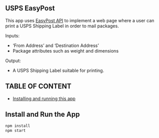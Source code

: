 ## USPS EasyPost


This app uses [EasyPost API](​https://www.easypost.com/​) to implement a web page where a user can print a USPS Shipping Label in order to mail packages.

Inputs​:
- ‘From Address’ and ‘Destination Address’
- Package attributes such as weight and dimensions

Output​:
- A USPS Shipping Label suitable for printing.

## TABLE OF CONTENT
- [Installing and running this app](#install-and-run)

## Install and Run the App

```sh
npm install
npm start
```
